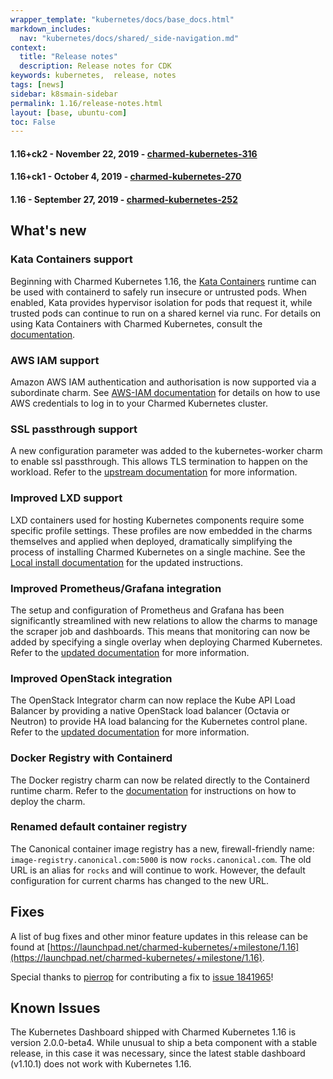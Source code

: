 ```yaml
---
wrapper_template: "kubernetes/docs/base_docs.html"
markdown_includes:
  nav: "kubernetes/docs/shared/_side-navigation.md"
context:
  title: "Release notes"
  description: Release notes for CDK
keywords: kubernetes,  release, notes
tags: [news]
sidebar: k8smain-sidebar
permalink: 1.16/release-notes.html
layout: [base, ubuntu-com]
toc: False
---
```


#### 1.16+ck2 - November 22, 2019 - [charmed-kubernetes-316](https://api.jujucharms.com/charmstore/v5/bundle/charmed-kubernetes-316/archive/bundle.yaml)

#### 1.16+ck1 - October 4, 2019 - [charmed-kubernetes-270](https://api.jujucharms.com/charmstore/v5/bundle/charmed-kubernetes-270/archive/bundle.yaml)

#### 1.16 - September 27, 2019 -  [charmed-kubernetes-252](https://api.jujucharms.com/charmstore/v5/charmed-kubernetes-252/archive/bundle.yaml)

## What's new

### Kata Containers support

Beginning with Charmed Kubernetes 1.16, the [Kata Containers](https://katacontainers.io) runtime can be used
with containerd to safely run insecure or untrusted pods. When enabled, Kata provides hypervisor isolation
for pods that request it, while trusted pods can continue to run on a shared kernel via runc.
For details on using Kata Containers with Charmed Kubernetes, consult the [documentation](/kubernetes/docs/kata).

### AWS IAM support

Amazon AWS IAM authentication and authorisation is now supported via a subordinate charm. See
[AWS-IAM documentation](/kubernetes/docs/aws-iam-auth) for details on how to use AWS credentials
to log in to your Charmed Kubernetes cluster.

### SSL passthrough support

A new configuration parameter was added to the kubernetes-worker charm to enable ssl passthrough.
This allows TLS termination to happen on the workload. Refer to the
[upstream documentation](https://kubernetes.github.io/ingress-nginx/user-guide/tls/#ssl-passthrough)
for more information.

### Improved LXD support

LXD containers used for hosting Kubernetes components require some specific profile settings. These
profiles are now embedded in the charms themselves and applied when deployed, dramatically
simplifying the process of installing Charmed Kubernetes on a single machine. See the
[Local install documentation](/kubernetes/docs/install-local) for the updated instructions.

### Improved Prometheus/Grafana integration

The setup and configuration of Prometheus and Grafana has been significantly streamlined with
new relations to allow the charms to manage the scraper job and dashboards. This means that
monitoring can now be added by specifying a single overlay when deploying Charmed Kubernetes.
Refer to the [updated documentation](/kubernetes/docs/monitoring) for more information.

### Improved OpenStack integration

The OpenStack Integrator charm can now replace the Kube API Load Balancer by providing a
native OpenStack load balancer (Octavia or Neutron) to provide HA load balancing for the
Kubernetes control plane. Refer to the [updated documentation](/kubernetes/docs/openstack-integration)
for more information.

### Docker Registry with Containerd

The Docker registry charm can now be related directly to the Containerd runtime charm.
Refer to the [documentation](/kubernetes/docs/docker-registry) for instructions on how to deploy the charm.

### Renamed default container registry

The Canonical container image registry has a new, firewall-friendly name:
`image-registry.canonical.com:5000` is now `rocks.canonical.com`. The old URL
is an alias for `rocks` and will continue to work. However, the default
configuration for current charms has changed to the new URL.

## Fixes

A list of bug fixes and other minor feature updates in this release can be found at
[https://launchpad.net/charmed-kubernetes/+milestone/1.16](https://launchpad.net/charmed-kubernetes/+milestone/1.16).

Special thanks to [pierrop](https://github.com/pierrop) for contributing a fix to
[issue 1841965](https://bugs.launchpad.net/charm-kubernetes-master/+bug/1841965)!

## Known Issues

The Kubernetes Dashboard shipped with Charmed Kubernetes 1.16 is version 2.0.0-beta4. While unusual to ship a beta component with a stable release, in this case it was necessary, since the latest stable dashboard (v1.10.1) does not work with Kubernetes 1.16.





<!--LINKS-->
[upgrade-notes]: /kubernetes/docs/upgrade-notes
[bundle]: https://api.jujucharms.com/charmstore/v5/canonical-kubernetes-471/archive/bundle.yaml
[historic]: /kubernetes/docs/release-notes-historic
[upgrading-docker]: /kubernetes/docs/upgrading#upgrading-docker
[tigera-home]: https://www.tigera.io/tigera-secure-ee/
[tigera-docs]: /kubernetes/docs/tigera-secure-ee
[haoverview]: /kubernetes/docs/high-availability
[metallb-docs]: /kubernetes/docs/metallb
[hacluster-docs]: /kubernetes/docs/hacluster
[cni-calico]: /kubernetes/docs/cni-calico
[containerd]: /kubernetes/docs/containerd
[container-runtime]: /kubernetes/docs/container-runtime
[cis-benchmark]: https://www.cisecurity.org/benchmark/kubernetes/
